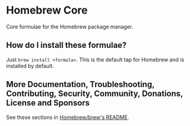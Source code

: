 # Homebrew Core
Core formulae for the Homebrew package manager.

## How do I install these formulae?
Just `brew install <formula>`. This is the default tap for Homebrew and is installed by default.

## More Documentation, Troubleshooting, Contributing, Security, Community, Donations, License and Sponsors
See these sections in [Homebrew/brew's README](https://github.com/Homebrew/brew#homebrew).
